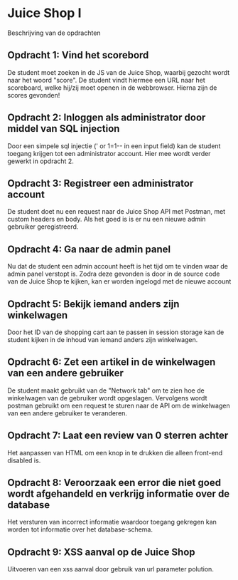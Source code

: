 # Juice Shop I

Beschrijving van de opdrachten

## Opdracht 1: Vind het scorebord

De student moet zoeken in de JS van de Juice Shop, waarbij gezocht wordt naar het woord "score". De student vindt hiermee een URL naar het scoreboard, welke hij/zij moet openen in de webbrowser. Hierna zijn de scores gevonden!

## Opdracht 2: Inloggen als administrator door middel van SQL injection

Door een simpele sql injectie (' or 1=1-- in een input field) kan de student toegang krijgen tot een administrator account. Hier mee wordt verder gewerkt in opdracht 2.

## Opdracht 3: Registreer een administrator account

De student doet nu een request naar de Juice Shop API met Postman, met custom headers en body. Als het goed is is er nu een nieuwe admin gebruiker geregistreerd.

## Opdracht 4: Ga naar de admin panel

Nu dat de student een admin account heeft is het tijd om te vinden waar de admin panel verstopt is. Zodra deze gevonden is door in de source code van de Juice Shop te kijken, kan er worden ingelogd met de nieuwe account

## Opdracht 5: Bekijk iemand anders zijn winkelwagen

Door het ID van de shopping cart aan te passen in session storage kan de student kijken in de inhoud van iemand anders zijn winkelwagen.

## Opdracht 6: Zet een artikel in de winkelwagen van een andere gebruiker

De student maakt gebruikt van de "Network tab" om te zien hoe de winkelwagen van de gebruiker wordt opgeslagen. Vervolgens wordt postman gebruikt om een request te sturen naar de API om de winkelwagen van een andere gebruiker te veranderen.

## Opdracht 7: Laat een review van 0 sterren achter

Het aanpassen van HTML om een knop in te drukken die alleen front-end disabled is.

## Opdracht 8: Veroorzaak een error die niet goed wordt afgehandeld en verkrijg informatie over de database

Het versturen van incorrect informatie waardoor toegang gekregen kan worden tot informatie over het database-schema.

## Opdracht 9: XSS aanval op de Juice Shop

Uitvoeren van een xss aanval door gebruik van url parameter polution.
